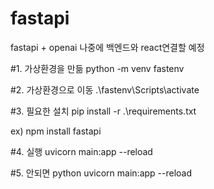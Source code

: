 # fastapi
fastapi + openai 나중에 백엔드와 react연결할 예정


#1. 가상환경을 만듦
python -m venv fastenv


#2. 가상환경으로 이동
.\fastenv\Scripts\activate

#3. 필요한 설치 
pip install -r .\requirements.txt

ex) npm install fastapi

#4. 실행
uvicorn main:app --reload

#5. 안되면
python uvicorn main:app --reload
